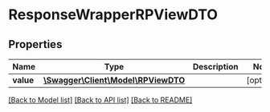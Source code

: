 # ResponseWrapperRPViewDTO

## Properties
Name | Type | Description | Notes
------------ | ------------- | ------------- | -------------
**value** | [**\Swagger\Client\Model\RPViewDTO**](RPViewDTO.md) |  | [optional] 

[[Back to Model list]](../README.md#documentation-for-models) [[Back to API list]](../README.md#documentation-for-api-endpoints) [[Back to README]](../README.md)


